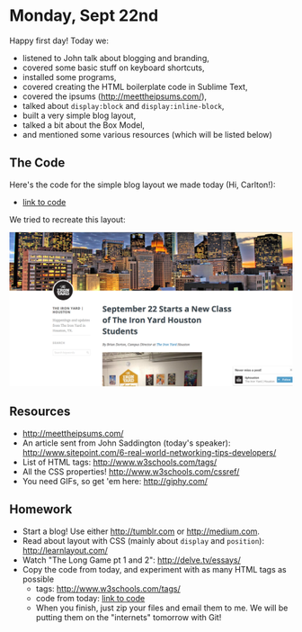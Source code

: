 # Monday, Sept 22nd

Happy first day! Today we:

- listened to John talk about blogging and branding,
- covered some basic stuff on keyboard shortcuts,
- installed some programs,
- covered creating the HTML boilerplate code in Sublime Text,
- covered the ipsums (http://meettheipsums.com/),
- talked about `display:block` and `display:inline-block`,
- built a very simple blog layout,
- talked a bit about the Box Model,
- and mentioned some various resources (which will be listed below)

## The Code

Here's the code for the simple blog layout we made today (Hi, Carlton!):

- [link to code](./examples/day01)

We tried to recreate this layout:

![](./examples/day01/blog.png)

## Resources

- http://meettheipsums.com/
- An article sent from John Saddington (today's speaker): http://www.sitepoint.com/6-real-world-networking-tips-developers/
- List of HTML tags: http://www.w3schools.com/tags/
- All the CSS properties! http://www.w3schools.com/cssref/
- You need GIFs, so get 'em here: http://giphy.com/

## Homework

- Start a blog! Use either http://tumblr.com or http://medium.com.
- Read about layout with CSS (mainly about `display` and `position`): http://learnlayout.com/
- Watch "The Long Game pt 1 and 2": http://delve.tv/essays/
- Copy the code from today, and experiment with as many HTML tags as possible
	- tags: http://www.w3schools.com/tags/
	- code from today: [link to code](./examples/day01)
	- When you finish, just zip your files and email them to me. We will be putting them on the "internets" tomorrow with Git!
